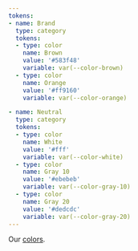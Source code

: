 ```yaml
---
tokens:
- name: Brand
  type: category
  tokens:
  - type: color
    name: Brown
    value: '#583f48'
    variable: var(--color-brown)
  - type: color
    name: Orange
    value: '#ff9160'
    variable: var(--color-orange)

- name: Neutral
  type: category
  tokens:
  - type: color
    name: White
    value: '#fff'
    variable: var(--color-white)
  - type: color
    name: Gray 10
    value: '#ebebeb'
    variable: var(--color-gray-10)
  - type: color
    name: Gray 20
    value: '#dedcdc'
    variable: var(--color-gray-20)
---
```

Our [colors](https://github.com/dennisreimann/uiengine/blob/master/docs/design-tokens.md).
